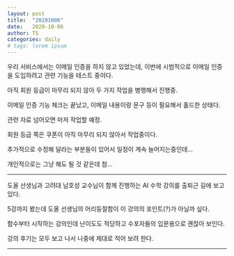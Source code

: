 ```yaml
---
layout: post
title:  "20201006"
date:   2020-10-06
author: TS
categories: daily
# tags: lorem ipsum
---
```


우리 서비스에서는 이메일 인증을 하지 않고 있었는데, 이번에 시범적으로 이메일 인증을 도입하려고 관련 기능을 테스트 중이다.

아직 회원 등급이 마무리 되지 않아 두 가지 작업을 병행해서 진행중.

이메일 인증 기능 체크는 끝났고, 이메일 내용이랑 문구 등이 필요해서 홀드한 상태다.

관련 자료 넘어오면 마저 작업할 예정.

회원 등급 쪽은 쿠폰이 아직 마무리 되지 않아서 작업중이다.

추가적으로 수정해 달라는 부분들이 있어서 일정이 계속 늘어지는중인데...

개인적으로는 그냥 해도 될 것 같은데 참...

---

도올 선생님과 고려대 남호성 교수님이 함께 진행하는 AI 수학 강의를 출퇴근 길에 보고 있다.

5강까지 봤는데 도올 선생님의 어리둥절함이 이 강의의 포인트(?)가 아닐까 싶다.

함수부터 시작하는 강의인데 난이도도 적당하고 수포자들의 입문용으로 괜찮아 보인다.

강의 후기는 모두 보고 나서 나중에 제대로 적어 보려 한다.

---

